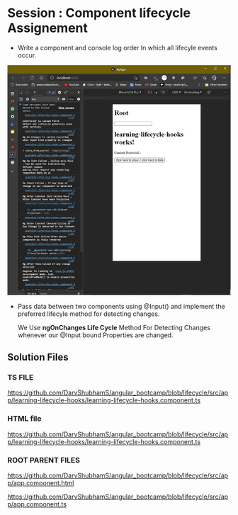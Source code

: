 # Session : Component lifecycle Assignement

* Write a component and console log order In which all lifecyle events occur.

<img src="https://github.com/DarvShubhamS/angular_bootcamp/blob/lifecycle/src/assets/ss/ss3.JPG" />

* Pass data between two components using @Input() and implement the preferred lifecyle method for detecting changes.

  We Use **ngOnChanges Life Cycle** Method For Detecting Changes whenever our @Input bound Properties are changed.

## Solution Files

### TS FILE

https://github.com/DarvShubhamS/angular_bootcamp/blob/lifecycle/src/app/learning-lifecycle-hooks/learning-lifecycle-hooks.component.ts

### HTML file

https://github.com/DarvShubhamS/angular_bootcamp/blob/lifecycle/src/app/learning-lifecycle-hooks/learning-lifecycle-hooks.component.ts


### ROOT PARENT FILES

https://github.com/DarvShubhamS/angular_bootcamp/blob/lifecycle/src/app/app.component.html

https://github.com/DarvShubhamS/angular_bootcamp/blob/lifecycle/src/app/app.component.ts
